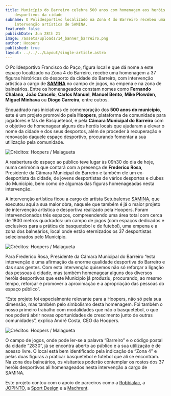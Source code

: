 ```yaml
---
title: Município do Barreiro celebra 500 anos com homenagem aos heróis
    desportivos da cidade
subname: O Polidesportivo localizado na Zona 4 do Barreiro recebeu uma
    intervenção artística de SAMINA.
featured: false
publishDate: Jun 28th 21
image: /assets/uploads/14_banner_barreiro.png
author: Hoopers
published: true
layout: ../../../Layout/single-article.astro
---
```


<!--StartFragment-->

O Polidesportivo Francisco do Paço, figura local e que dá nome a este espaço localizado na Zona 4 do Barreiro, recebe uma homenagem a 37 figuras históricas do desporto da cidade do Barreiro, com intervenção artística a cargo de **[SAMINA](https://www.instagram.com/j_samina/)** no campo de jogos, na empena e na zona de balneários. Entre os homenageados constam nomes como **Fernando Chalana**, **João Cancelo**, **Carlos Manuel**, **Manuel Bento**, **Mike Plowden**, **Miguel Minhava** ou **Diogo Carreira**, entre outros.

Enquadrado nas iniciativas de comemoração dos **500 anos do município**, este é um projeto promovido pela **Hoopers**, plataforma de comunidade para jogadores e fãs de Basquetebol, e pela **Câmara Municipal do Barreiro** com o objetivo de homenagear alguns dos heróis locais que ajudaram a elevar o nome da cidade e dos seus desportos, além de proceder à recuperação e renovação daquele espaço desportivo, procurando fomentar a sua utilização pela comunidade.

<!--EndFragment-->

![Créditos: Hoopers / Malagueta](https://images.squarespace-cdn.com/content/v1/5f217fac8e24187c674282cd/1624880725885-IMDA5OIDUTLK6VQ9J24B/HOOPERS_BARREIRO+ZONA4_01.jpg?format=1500w "Créditos: Hoopers / Malagueta")

<!--StartFragment-->

A reabertura do espaço ao público teve lugar às 09h30 do dia de hoje, numa cerimónia que contará com a presença de **Frederico Rosa**, Presidente da Câmara Municipal do Barreiro e também ele um ex-desportista da cidade, de jovens desportistas de vários desportos e clubes do Município, bem como de algumas das figuras homenageadas nesta intervenção.

A intervenção artística ficou a cargo do artista Setubalense [SAMINA](https://www.instagram.com/j_samina/?hl=pt), que executou aqui a sua maior obra, naquele que também é já o maior projeto de intervenção artística e desportiva realizado pela Hoopers. Foram intervencionados três espaços, compreendendo uma área total com cerca de 1800 metros quadrados: um campo de jogos (com espaços dedicados e exclusivos para a prática de basquetebol e de futebol), uma empena e a zona dos balneários, local onde estão eternizados os 37 desportistas selecionados pelo Município.

<!--EndFragment-->

![Créditos: Hoopers / Malagueta](https://images.squarespace-cdn.com/content/v1/5f217fac8e24187c674282cd/1624880812760-STDX0S02H6QFFOIXZ2ZD/HOOPERS_BARREIRO+ZONA4_07.jpg?format=1500w "Créditos: Hoopers / Malagueta")

<!--StartFragment-->

Para Frederico Rosa, Presidente da Câmara Municipal do Barreiro “esta intervenção é uma afirmação da enorme qualidade desportiva do Barreiro e das suas gentes. Com esta intervenção quisemos não só reforçar a ligação das pessoas à cidade, mas também homenagear alguns dos diversos heróis desportivos que este Município já produziu, procurando, ao mesmo tempo, reforçar e promover a aproximação e a apropriação das pessoas do espaço público”.

“Este projeto foi especialmente relevante para a Hoopers, não só pela sua dimensão, mas também pelo simbolismo desta homenagem. Foi também o nosso primeiro trabalho com modalidades que não o basquetebol, o que nos poderá abrir novas oportunidades de crescimento junto de outras comunidades”, explica André Costa, CEO da Hoopers.

<!--EndFragment-->

![Créditos: Hoopers / Malagueta](https://images.squarespace-cdn.com/content/v1/5f217fac8e24187c674282cd/1624880891546-RZQ1KKP0WJGOJQLPL53T/HOOPERS_BARREIRO+ZONA4_02.jpg?format=1500w "Créditos: Hoopers / Malagueta")

<!--StartFragment-->

O campo de jogos, onde pode ler-se a palavra “Barreiro” e o código postal da cidade “2830”, já se encontra aberto ao público e a sua utilização é de acesso livre. O local está bem identificado pela indicação de “Zona 4” e pelas duas figuras a praticar basquetebol e futebol que ali se encontram. Na zona dos balneários, os visitantes poderão contemplar os rostos dos 37 heróis desportivos ali homenageados nesta intervenção a cargo de SAMINA.

Este projeto contou com o apoio de parceiros como a [Robbialac](https://tintasrobbialac.pt/), a [JOPINTO](https://www.facebook.com/tintasjopinto/), a [Sport Design](http://www.sport-design.pt/) e a [Machrent](https://machrent.pt/Portal/).

<!--EndFragment-->
